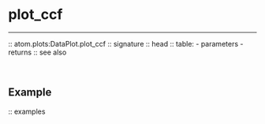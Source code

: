 # plot_ccf
----------

:: atom.plots:DataPlot.plot_ccf
    :: signature
    :: head
    :: table:
        - parameters
        - returns
    :: see also

<br>

## Example

:: examples
